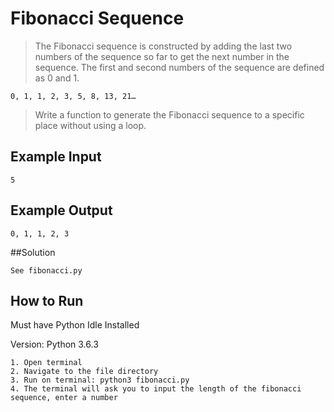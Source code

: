 # Fibonacci Sequence #

> The Fibonacci sequence is constructed by adding the last two numbers of the sequence so far to 
get the next number in the sequence. The first and second numbers of the sequence are
defined as 0 and 1.

    0, 1, 1, 2, 3, 5, 8, 13, 21…

> Write a function to generate the Fibonacci sequence to a specific place without using a loop.

## Example Input ##

    5

## Example Output ##

    0, 1, 1, 2, 3

##Solution

	See fibonacci.py

## How to Run ##

Must have Python Idle Installed

Version: Python 3.6.3

```
1. Open terminal
2. Navigate to the file directory
3. Run on terminal: python3 fibonacci.py
4. The terminal will ask you to input the length of the fibonacci sequence, enter a number
```